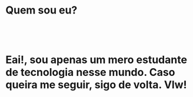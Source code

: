 <h1>Quem sou eu? <h1/><br>
<p>Eai!, sou apenas um mero estudante de tecnologia nesse mundo. Caso queira me seguir, sigo de volta. Vlw!</p>
